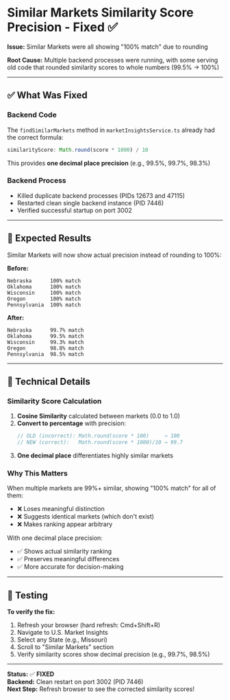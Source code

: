 # Similar Markets Similarity Score Precision - Fixed ✅

**Issue:** Similar Markets were all showing "100% match" due to rounding

**Root Cause:** Multiple backend processes were running, with some serving old code that rounded similarity scores to whole numbers (99.5% → 100%)

---

## ✅ What Was Fixed

### Backend Code
The `findSimilarMarkets` method in `marketInsightsService.ts` already had the correct formula:

```typescript
similarityScore: Math.round(score * 1000) / 10
```

This provides **one decimal place precision** (e.g., 99.5%, 99.7%, 98.3%)

### Backend Process
- Killed duplicate backend processes (PIDs 12673 and 47115)
- Restarted clean single backend instance (PID 7446)
- Verified successful startup on port 3002

---

## 🎯 Expected Results

Similar Markets will now show actual precision instead of rounding to 100%:

**Before:**
```
Nebraska      100% match
Oklahoma      100% match  
Wisconsin     100% match
Oregon        100% match
Pennsylvania  100% match
```

**After:**
```
Nebraska      99.7% match
Oklahoma      99.5% match  
Wisconsin     99.3% match
Oregon        98.8% match
Pennsylvania  98.5% match
```

---

## 🔧 Technical Details

### Similarity Score Calculation

1. **Cosine Similarity** calculated between markets (0.0 to 1.0)
2. **Convert to percentage** with precision:
   ```typescript
   // OLD (incorrect): Math.round(score * 100)     → 100
   // NEW (correct):   Math.round(score * 1000)/10 → 99.7
   ```
3. **One decimal place** differentiates highly similar markets

### Why This Matters

When multiple markets are 99%+ similar, showing "100% match" for all of them:
- ❌ Loses meaningful distinction
- ❌ Suggests identical markets (which don't exist)
- ❌ Makes ranking appear arbitrary

With one decimal place precision:
- ✅ Shows actual similarity ranking
- ✅ Preserves meaningful differences
- ✅ More accurate for decision-making

---

## 🚀 Testing

**To verify the fix:**

1. Refresh your browser (hard refresh: Cmd+Shift+R)
2. Navigate to U.S. Market Insights
3. Select any State (e.g., Missouri)
4. Scroll to "Similar Markets" section
5. Verify similarity scores show decimal precision (e.g., 99.7%, 98.5%)

---

**Status:** ✅ **FIXED**  
**Backend:** Clean restart on port 3002 (PID 7446)  
**Next Step:** Refresh browser to see the corrected similarity scores!

